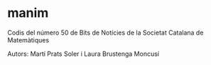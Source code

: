 # manim
Codis del número 50 de Bits de Notícies de la Societat Catalana de Matemàtiques

Autors: Martí Prats Soler i Laura Brustenga Moncusí
